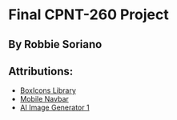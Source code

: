 # Final CPNT-260 Project

## By Robbie Soriano

## Attributions:
- [BoxIcons Library](https://boxicons.com/)
- [Mobile Navbar](https://www.w3schools.com/howto/howto_js_mobile_navbar.asp)
- [AI Image Generator 1](https://www.bing.com/images/create)
